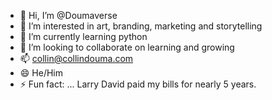 - 👋 Hi, I’m @Doumaverse
- 👀 I’m interested in art, branding, marketing and storytelling
- 🌱 I’m currently learning python
- 💞️ I’m looking to collaborate on learning and growing
- 📫 collin@collindouma.com  
- 😄 He/Him
- ⚡ Fun fact: ... Larry David paid my bills for nearly 5 years. 

<!---
Doumaverse/Doumaverse is a ✨ special ✨ repository because its `README.md` (this file) appears on your GitHub profile.
You can click the Preview link to take a look at your changes.
--->
